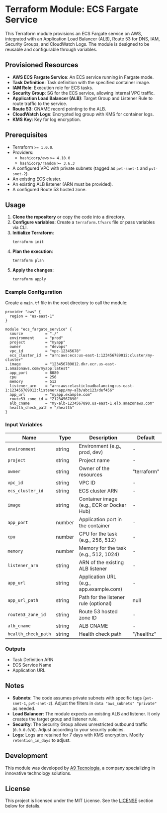 # Terraform Module: ECS Fargate Service

This Terraform module provisions an ECS Fargate service on AWS, integrated with an Application Load Balancer (ALB), Route 53 for DNS, IAM, Security Groups, and CloudWatch Logs. The module is designed to be reusable and configurable through variables.

## Provisioned Resources
- **AWS ECS Fargate Service**: An ECS service running in Fargate mode.
- **Task Definition**: Task definition with the specified container image.
- **IAM Role**: Execution role for ECS tasks.
- **Security Group**: SG for the ECS service, allowing internal VPC traffic.
- **Application Load Balancer (ALB)**: Target Group and Listener Rule to route traffic to the service.
- **Route 53**: CNAME record pointing to the ALB.
- **CloudWatch Logs**: Encrypted log group with KMS for container logs.
- **KMS Key**: Key for log encryption.

## Prerequisites
- Terraform `>= 1.0.0`.
- Providers:
  - `hashicorp/aws` `>= 4.18.0`
  - `hashicorp/random` `>= 3.6.3`
- A configured VPC with private subnets (tagged as `pvt-snet-1` and `pvt-snet-2`).
- An existing ECS cluster.
- An existing ALB listener (ARN must be provided).
- A configured Route 53 hosted zone.

## Usage
1. **Clone the repository** or copy the code into a directory.
2. **Configure variables**: Create a `terraform.tfvars` file or pass variables via CLI.
3. **Initialize Terraform**:
   ```bash
   terraform init
   ```
4. **Plan the execution**:
   ```bash
   terraform plan
   ```
5. **Apply the changes**:
   ```bash
   terraform apply
   ```

### Example Configuration
Create a `main.tf` file in the root directory to call the module:

```hcl
provider "aws" {
  region = "us-east-1"
}

module "ecs_fargate_service" {
  source          = "./"
  environment     = "prod"
  project         = "myapp"
  owner           = "devops"
  vpc_id          = "vpc-12345678"
  ecs_cluster_id  = "arn:aws:ecs:us-east-1:123456789012:cluster/my-cluster"
  image           = "123456789012.dkr.ecr.us-east-1.amazonaws.com/myapp:latest"
  app_port        = 8080
  cpu             = 256
  memory          = 512
  listener_arn    = "arn:aws:elasticloadbalancing:us-east-1:123456789012:listener/app/my-alb/abc123/def456"
  app_url         = "myapp.example.com"
  route53_zone_id = "Z1234567890"
  alb_cname       = "my-alb-1234567890.us-east-1.elb.amazonaws.com"
  health_check_path = "/health"
}
```

### Input Variables
| Name                | Type   | Description                                   | Default       |
|---------------------|--------|-----------------------------------------------|---------------|
| `environment`       | string | Environment (e.g., prod, dev)                | -             |
| `project`           | string | Project name                                 | -             |
| `owner`             | string | Owner of the resources                       | "terraform"   |
| `vpc_id`            | string | VPC ID                                       | -             |
| `ecs_cluster_id`    | string | ECS cluster ARN                              | -             |
| `image`             | string | Container image (e.g., ECR or Docker Hub)    | -             |
| `app_port`          | number | Application port in the container            | -             |
| `cpu`               | number | CPU for the task (e.g., 256, 512)            | -             |
| `memory`            | number | Memory for the task (e.g., 512, 1024)        | -             |
| `listener_arn`      | string | ARN of the existing ALB listener             | -             |
| `app_url`           | string | Application URL (e.g., app.example.com)      | -             |
| `app_url_path`      | string | Path for the listener rule (optional)        | null          |
| `route53_zone_id`   | string | Route 53 hosted zone ID                      | -             |
| `alb_cname`         | string | ALB CNAME                                    | -             |
| `health_check_path` | string | Health check path                            | "/healthz"    |

### Outputs
- Task Definition ARN
- ECS Service Name
- Application URL

## Notes
- **Subnets**: The code assumes private subnets with specific tags (`pvt-snet-1`, `pvt-snet-2`). Adjust the filters in `data "aws_subnets" "private"` as needed.
- **Load Balancer**: The module expects an existing ALB and listener. It only creates the target group and listener rule.
- **Security**: The Security Group allows unrestricted outbound traffic (`0.0.0.0/0`). Adjust according to your security policies.
- **Logs**: Logs are retained for 7 days with KMS encryption. Modify `retention_in_days` to adjust.

## Development
This module was developed by [A9 Tecnologia](https://www.a9tech.com.br), a company specializing in innovative technology solutions.

## License
This project is licensed under the MIT License. See the [LICENSE](#license) section below for details.